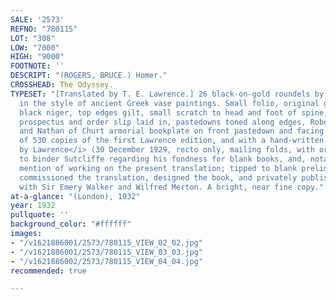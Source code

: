 ```yaml
---
SALE: '2573'
REFNO: "780115"
LOT: "308"
LOW: "7000"
HIGH: "9000"
FOOTNOTE: ''
DESCRIPT: "(ROGERS, BRUCE.) Homer."
CROSSHEAD: The Odyssey.
TYPESET: "[Translated by T. E. Lawrence.] 26 black-on-gold roundels by Bruce Rogers
  in the style of ancient Greek vase paintings. Small folio, original gilt-lettered
  black niger, top edges gilt, small scratch to head and foot of spine; publisher's
  prospectus and order slip laid in, pastedowns toned along edges, Robert Ludwig Mond
  and Nathan of Churt armorial bookplate on front pastedown and facing blank. <i>One
  of 530 copies of the first Lawrence edition, and with a hand-written full-page letter
  by Lawrence</i> (30 December 1929, recto only, mailing folds, with original envelope)
  to binder Sutcliffe regarding his fondness for blank books, and, notably, makes
  mention of working on the present translation; tipped to blank prelim. Bruce Rogers
  commissioned the translation, designed the book, and privately published it together
  with Sir Emery Walker and Wilfred Merton. A bright, near fine copy."
at-a-glance: "(London), 1932"
year: 1932
pullquote: ''
background_color: "#ffffff"
images:
- "/v1621886001/2573/780115_VIEW_02_02.jpg"
- "/v1621886001/2573/780115_VIEW_03_03.jpg"
- "/v1621886002/2573/780115_VIEW_04_04.jpg"
recommended: true

---
```


